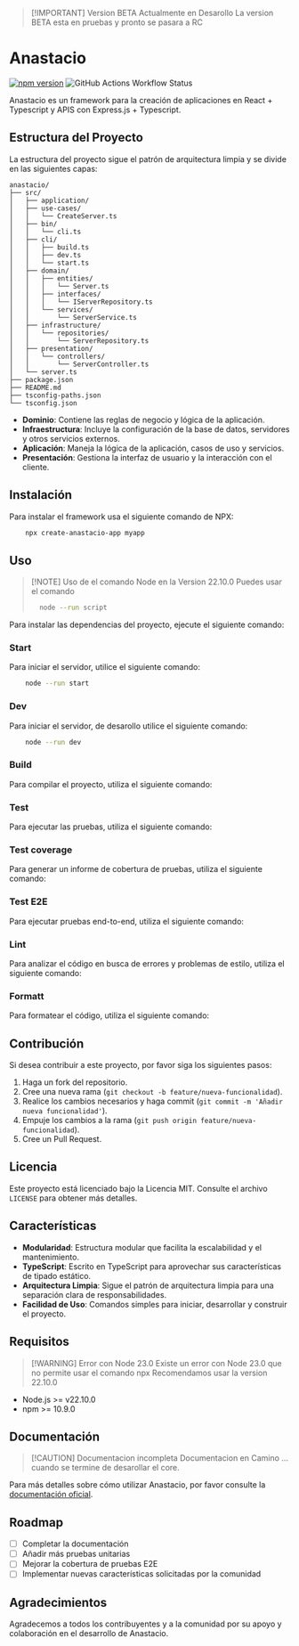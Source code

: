 

>[!IMPORTANT] Version BETA Actualmente en Desarollo
> La version BETA esta en pruebas y pronto se pasara a RC

# Anastacio
[![npm version](https://img.shields.io/npm/v/anastacio-beta.svg)](https://www.npmjs.com/package/anastacio-beta
)
![GitHub Actions Workflow Status](https://img.shields.io/github/actions/workflow/status/SergioAnastacio/anastacio/main.yml)

Anastacio es un framework para la creación de aplicaciones en React + Typescript  y APIS con Express.js + Typescript.


## Estructura del Proyecto
La estructura del proyecto sigue el patrón de arquitectura limpia y se divide en las siguientes capas:
```
anastacio/ 
├── src/ 
│   ├── application/ 
│   ├── use-cases/ 
│   │   └── CreateServer.ts 
│   ├── bin/ 
│   │   └── cli.ts 
│   ├── cli/ 
│   │   ├── build.ts 
│   │   ├── dev.ts 
│   │   └── start.ts 
│   ├── domain/ 
│   │   ├── entities/ 
│   │   │   └── Server.ts 
│   │   ├── interfaces/ 
│   │   │   └── IServerRepository.ts 
│   │   └── services/ 
│   │       └── ServerService.ts 
│   ├── infrastructure/ 
│   │   └── repositories/ 
│   │       └── ServerRepository.ts 
│   ├── presentation/ 
│   │   └── controllers/ 
│   │       └── ServerController.ts 
│   └── server.ts 
├── package.json 
├── README.md 
├── tsconfig-paths.json 
└── tsconfig.json

```
- **Dominio**: Contiene las reglas de negocio y lógica de la aplicación.
- **Infraestructura**: Incluye la configuración de la base de datos, servidores y otros servicios externos.
- **Aplicación**: Maneja la lógica de la aplicación, casos de uso y servicios.
- **Presentación**: Gestiona la interfaz de usuario y la interacción con el cliente.


## Instalación

Para instalar el framework usa el siguiente comando de NPX:

```bash
    npx create-anastacio-app myapp
```

## Uso

>[!NOTE] Uso de el comando Node  en la Version 22.10.0
> Puedes usar el comando 
> ```bash
>   node --run script
> ```
Para instalar las dependencias del proyecto, ejecute el siguiente comando:

### Start
Para iniciar el servidor, utilice el siguiente comando:

```bash
    node --run start
```
### Dev
Para iniciar el servidor, de desarollo utilice el siguiente comando:

```bash
    node --run dev
```
### Build

Para compilar el proyecto, utiliza el siguiente comando:
### Test
Para ejecutar las pruebas, utiliza el siguiente comando:
### Test coverage
Para generar un informe de cobertura de pruebas, utiliza el siguiente comando:
### Test E2E
Para ejecutar pruebas end-to-end, utiliza el siguiente comando:
### Lint
Para analizar el código en busca de errores y problemas de estilo, utiliza el siguiente comando:
### Formatt
Para formatear el código, utiliza el siguiente comando:

## Contribución

Si desea contribuir a este proyecto, por favor siga los siguientes pasos:

1. Haga un fork del repositorio.
2. Cree una nueva rama (`git checkout -b feature/nueva-funcionalidad`).
3. Realice los cambios necesarios y haga commit (`git commit -m 'Añadir nueva funcionalidad'`).
4. Empuje los cambios a la rama (`git push origin feature/nueva-funcionalidad`).
5. Cree un Pull Request.

## Licencia

Este proyecto está licenciado bajo la Licencia MIT. Consulte el archivo `LICENSE` para obtener más detalles.

## Características

- **Modularidad**: Estructura modular que facilita la escalabilidad y el mantenimiento.
- **TypeScript**: Escrito en TypeScript para aprovechar sus características de tipado estático.
- **Arquitectura Limpia**: Sigue el patrón de arquitectura limpia para una separación clara de responsabilidades.
- **Facilidad de Uso**: Comandos simples para iniciar, desarrollar y construir el proyecto.

## Requisitos
>[!WARNING] Error con Node 23.0
>  Existe un error con Node 23.0  que no permite usar el comando npx Recomendamos usar la version 22.10.0
- Node.js >= v22.10.0 
- npm >= 10.9.0

## Documentación

> [!CAUTION] Documentacion incompleta
> Documentacion en Camino ... cuando se termine de desarollar el core.

Para más detalles sobre cómo utilizar Anastacio, por favor consulte la [documentación oficial](https://example.com/docs).

## Roadmap

- [ ] Completar la documentación
- [ ] Añadir más pruebas unitarias
- [ ] Mejorar la cobertura de pruebas E2E
- [ ] Implementar nuevas características solicitadas por la comunidad

## Agradecimientos

Agradecemos a todos los contribuyentes y a la comunidad por su apoyo y colaboración en el desarrollo de Anastacio.
